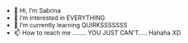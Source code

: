 - 👋 Hi, I’m Sabrina
- 👀 I’m interested in EVERYTHING
- 🌱 I’m currently learning QUIRKSSSSSSS
- 📫 How to reach me ........ YOU JUST CAN'T..... Hahaha XD

<!---
sabrinarezz/sabrinarezz is a ✨ special ✨ repository because its `README.md` (this file) appears on your GitHub profile.
You can click the Preview link to take a look at your changes.
--->
